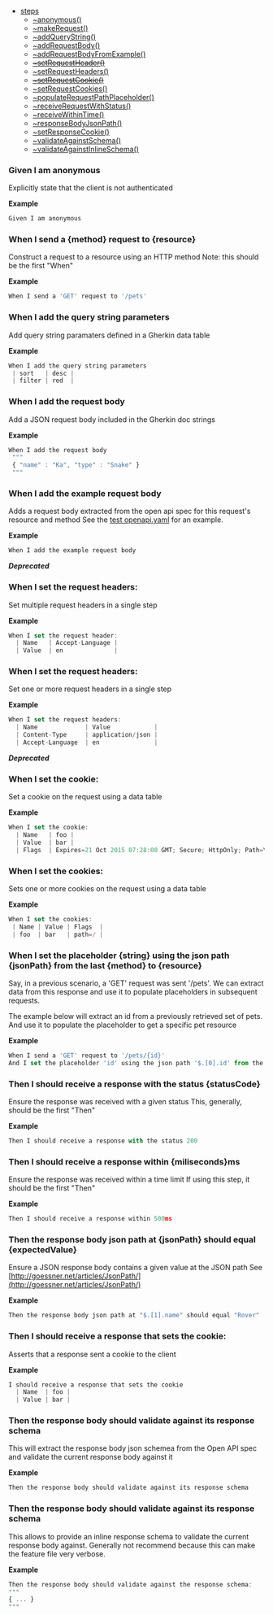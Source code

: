 
* [steps](#module_steps)
    * [~anonymous()](#module_steps..anonymous)
    * [~makeRequest()](#module_steps..makeRequest)
    * [~addQueryString()](#module_steps..addQueryString)
    * [~addRequestBody()](#module_steps..addRequestBody)
    * [~addRequestBodyFromExample()](#module_steps..addRequestBodyFromExample)
    * ~~[~setRequestHeader()](#module_steps..setRequestHeader)~~
    * [~setRequestHeaders()](#module_steps..setRequestHeaders)
    * ~~[~setRequestCookie()](#module_steps..setRequestCookie)~~
    * [~setRequestCookies()](#module_steps..setRequestCookies)
    * [~populateRequestPathPlaceholder()](#module_steps..populateRequestPathPlaceholder)
    * [~receiveRequestWithStatus()](#module_steps..receiveRequestWithStatus)
    * [~receiveWithinTime()](#module_steps..receiveWithinTime)
    * [~responseBodyJsonPath()](#module_steps..responseBodyJsonPath)
    * [~setResponseCookie()](#module_steps..setResponseCookie)
    * [~validateAgainstSchema()](#module_steps..validateAgainstSchema)
    * [~validateAgainstInlineSchema()](#module_steps..validateAgainstInlineSchema)

### Given I am anonymous
Explicitly state that the client is not authenticated

**Example**  
```js
Given I am anonymous
```
### When I send a {method} request to {resource}
Construct a request to a resource using an HTTP method
Note: this should be the first "When"

**Example**  
```js
When I send a 'GET' request to '/pets'
```
### When I add the query string parameters
Add query string paramaters defined in a Gherkin data table

**Example**  
```js
When I add the query string parameters
 | sort   | desc |
 | filter | red  |
```
### When I add the request body
Add a JSON request body included in the Gherkin doc strings

**Example**  
```js
When I add the request body
 """
 { "name" : "Ka", "type" : "Snake" }
 """
```
### When I add the example request body
Adds a request body extracted from the open api spec for this request's resource and method
See the [test openapi.yaml](../test/openapi.yaml) for an example.

**Example**  
```js
When I add the example request body
```
***Deprecated***

### When I set the request headers:
Set multiple request headers in a single step

**Example**  
```js
When I set the request header:
  | Name   | Accept-Language |
  | Value  | en              |
```
### When I set the request headers:
Set one or more request headers in a single step

**Example**  
```js
When I set the request headers:
  | Name             | Value            |
  | Content-Type     | application/json |
  | Accept-Language  | en               |
```
***Deprecated***

### When I set the cookie:
Set a cookie on the request using a data table

**Example**  
```js
When I set the cookie:
  | Name   | foo |
  | Value  | bar |
  | Flags  | Expires=21 Oct 2015 07:28:00 GMT; Secure; HttpOnly; Path=\/ |
```
### When I set the cookies:
Sets one or more cookies on the request using a data table

**Example**  
```js
When I set the cookies:
 | Name | Value | Flags  |
 | foo  | bar   | path=/ |
```
### When I set the placeholder {string} using the json path {jsonPath} from the last {method} to {resource}

Say, in a previous scenario, a 'GET' request was sent '/pets'. We can extract data from
this response and use it to populate placeholders in subsequent requests.

The example below will extract an id from a previously retrieved set of pets. And use it
to populate the placeholder to get a specific pet resource

**Example**  
```js
When I send a 'GET' request to '/pets/{id}'
And I set the placeholder 'id' using the json path '$.[0].id' from the last 'GET' to '/pets'
```
### Then I should receive a response with the status {statusCode}
Ensure the response was received with a given status
This, generally, should be the first "Then"

**Example**  
```js
Then I should receive a response with the status 200
```
### Then I should receive a response within {miliseconds}ms
Ensure the response was received within a time limit
If using this step, it should be the first "Then"

**Example**  
```js
Then I should receive a response within 500ms
```
### Then the response body json path at {jsonPath} should equal {expectedValue}
Ensure a JSON response body contains a given value at the JSON path
See [http://goessner.net/articles/JsonPath/](http://goessner.net/articles/JsonPath/)

**Example**  
```js
Then the response body json path at "$.[1].name" should equal "Rover"
```
### Then I should receive a response that sets the cookie:

Asserts that a response sent a cookie to the client

**Example**  
```js
I should receive a response that sets the cookie
  | Name  | foo |
  | Value | bar |
```
### Then the response body should validate against its response schema

This will extract the response body json schemea from the Open API spec and
validate the current response body against it

**Example**  
```js
Then the response body should validate against its response schema
```
### Then the response body should validate against its response schema

This allows to provide an inline response schema to validate the current
response body against. Generally not recommend because this can make the
feature file very verbose.

**Example**  
```js
Then the response body should validate against the response schema:
"""
{ ... }
"""
```
